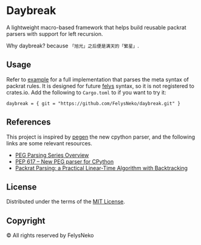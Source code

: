 # Daybreak

A lightweight macro-based framework that helps build reusable packrat parsers with support for left recursion.

Why daybreak? because `「旭光」之后便是满天的「繁星」`.

## Usage

Refer to [example](example) for a full implementation that parses the meta syntax of packrat rules. It is designed for future [felys](https://github.com/felys-lang/felys) syntax, so it is not registered to crates.io. Add the following to `Cargo.toml` to if you want to try it:

```
daybreak = { git = "https://github.com/FelysNeko/daybreak.git" }
```

## References

This project is inspired by [pegen](https://github.com/python/cpython/tree/main/Tools/peg_generator) the new cpython parser, and the following links are some relevant resources.

- [PEG Parsing Series Overview](https://medium.com/@gvanrossum_83706/peg-parsing-series-de5d41b2ed60)
- [PEP 617 – New PEG parser for CPython](https://peps.python.org/pep-0617/)
- [Packrat Parsing: a Practical Linear-Time Algorithm with Backtracking](https://pdos.csail.mit.edu/~baford/packrat/thesis/thesis.pdf)

## License

Distributed under the terms of the [MIT License](LICENSE).

## Copyright

© All rights reserved by FelysNeko
